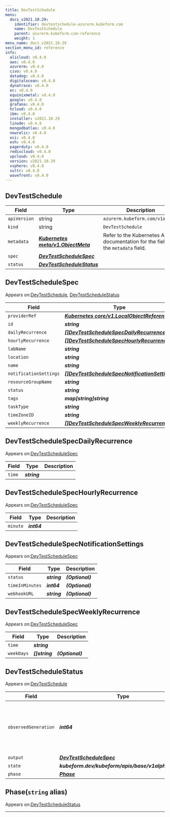 ```yaml
---
title: DevTestSchedule
menu:
  docs_v2021.10.29:
    identifier: devtestschedule-azurerm.kubeform.com
    name: DevTestSchedule
    parent: azurerm.kubeform.com-reference
    weight: 1
menu_name: docs_v2021.10.29
section_menu_id: reference
info:
  alicloud: v0.4.0
  aws: v0.4.0
  azurerm: v0.4.0
  civo: v0.4.0
  datadog: v0.4.0
  digitalocean: v0.4.0
  dynatrace: v0.4.0
  ec: v0.4.0
  equinixmetal: v0.4.0
  google: v0.4.0
  grafana: v0.4.0
  hcloud: v0.4.0
  ibm: v0.4.0
  installer: v2021.10.29
  linode: v0.4.0
  mongodbatlas: v0.4.0
  newrelic: v0.4.0
  oci: v0.4.0
  ovh: v0.4.0
  pagerduty: v0.4.0
  rediscloud: v0.4.0
  upcloud: v0.4.0
  version: v2021.10.29
  vsphere: v0.4.0
  vultr: v0.4.0
  wavefront: v0.4.0
---
```


## DevTestSchedule
| Field | Type | Description |
| ------ | ----- | ----------- |
| `apiVersion` | string | `azurerm.kubeform.com/v1alpha1` |
|    `kind` | string | `DevTestSchedule` |
| `metadata` | ***[Kubernetes meta/v1.ObjectMeta](https://v1-18.docs.kubernetes.io/docs/reference/generated/kubernetes-api/v1.18/#objectmeta-v1-meta)***|Refer to the Kubernetes API documentation for the fields of the `metadata` field.|
| `spec` | ***[DevTestScheduleSpec](#devtestschedulespec)***||
| `status` | ***[DevTestScheduleStatus](#devtestschedulestatus)***||
## DevTestScheduleSpec

Appears on:[DevTestSchedule](#devtestschedule), [DevTestScheduleStatus](#devtestschedulestatus)

| Field | Type | Description |
| ------ | ----- | ----------- |
| `providerRef` | ***[Kubernetes core/v1.LocalObjectReference](https://v1-18.docs.kubernetes.io/docs/reference/generated/kubernetes-api/v1.18/#localobjectreference-v1-core)***||
| `id` | ***string***||
| `dailyRecurrence` | ***[[]DevTestScheduleSpecDailyRecurrence](#devtestschedulespecdailyrecurrence)***| ***(Optional)*** |
| `hourlyRecurrence` | ***[[]DevTestScheduleSpecHourlyRecurrence](#devtestschedulespechourlyrecurrence)***| ***(Optional)*** |
| `labName` | ***string***||
| `location` | ***string***||
| `name` | ***string***||
| `notificationSettings` | ***[[]DevTestScheduleSpecNotificationSettings](#devtestschedulespecnotificationsettings)***||
| `resourceGroupName` | ***string***||
| `status` | ***string***| ***(Optional)*** |
| `tags` | ***map[string]string***| ***(Optional)*** |
| `taskType` | ***string***||
| `timeZoneID` | ***string***||
| `weeklyRecurrence` | ***[[]DevTestScheduleSpecWeeklyRecurrence](#devtestschedulespecweeklyrecurrence)***| ***(Optional)*** |
## DevTestScheduleSpecDailyRecurrence

Appears on:[DevTestScheduleSpec](#devtestschedulespec)

| Field | Type | Description |
| ------ | ----- | ----------- |
| `time` | ***string***||
## DevTestScheduleSpecHourlyRecurrence

Appears on:[DevTestScheduleSpec](#devtestschedulespec)

| Field | Type | Description |
| ------ | ----- | ----------- |
| `minute` | ***int64***||
## DevTestScheduleSpecNotificationSettings

Appears on:[DevTestScheduleSpec](#devtestschedulespec)

| Field | Type | Description |
| ------ | ----- | ----------- |
| `status` | ***string***| ***(Optional)*** |
| `timeInMinutes` | ***int64***| ***(Optional)*** |
| `webhookURL` | ***string***| ***(Optional)*** |
## DevTestScheduleSpecWeeklyRecurrence

Appears on:[DevTestScheduleSpec](#devtestschedulespec)

| Field | Type | Description |
| ------ | ----- | ----------- |
| `time` | ***string***||
| `weekDays` | ***[]string***| ***(Optional)*** |
## DevTestScheduleStatus

Appears on:[DevTestSchedule](#devtestschedule)

| Field | Type | Description |
| ------ | ----- | ----------- |
| `observedGeneration` | ***int64***| ***(Optional)*** Resource generation, which is updated on mutation by the API Server.|
| `output` | ***[DevTestScheduleSpec](#devtestschedulespec)***| ***(Optional)*** |
| `state` | ***kubeform.dev/kubeform/apis/base/v1alpha1.State***| ***(Optional)*** |
| `phase` | ***[Phase](#phase)***| ***(Optional)*** |
## Phase(`string` alias)

Appears on:[DevTestScheduleStatus](#devtestschedulestatus)

---
